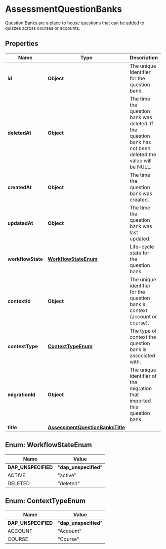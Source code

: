 

# AssessmentQuestionBanks

Question Banks are a place to house questions that can be added to quizzes across courses or accounts.

## Properties

| Name | Type | Description | Notes |
|------------ | ------------- | ------------- | -------------|
|**id** | **Object** | The unique identifier for the question bank. |  |
|**deletedAt** | **Object** | The time the question bank was deleted. If the question bank has not been deleted the value will be NULL. |  [optional] |
|**createdAt** | **Object** | The time the question bank was created. |  |
|**updatedAt** | **Object** | The time the question bank was last updated. |  |
|**workflowState** | [**WorkflowStateEnum**](#WorkflowStateEnum) | Life-cycle state for the question bank. |  |
|**contextId** | **Object** | The unique identifier for the question bank&#39;s context (account or course). |  [optional] |
|**contextType** | [**ContextTypeEnum**](#ContextTypeEnum) | The type of context the question bank is associated with. |  |
|**migrationId** | **Object** | The unique identifier of the migration that imported this question bank. |  [optional] |
|**title** | [**AssessmentQuestionBanksTitle**](AssessmentQuestionBanksTitle.md) |  |  [optional] |



## Enum: WorkflowStateEnum

| Name | Value |
|---- | -----|
| __DAP_UNSPECIFIED__ | &quot;__dap_unspecified__&quot; |
| ACTIVE | &quot;active&quot; |
| DELETED | &quot;deleted&quot; |



## Enum: ContextTypeEnum

| Name | Value |
|---- | -----|
| __DAP_UNSPECIFIED__ | &quot;__dap_unspecified__&quot; |
| ACCOUNT | &quot;Account&quot; |
| COURSE | &quot;Course&quot; |



